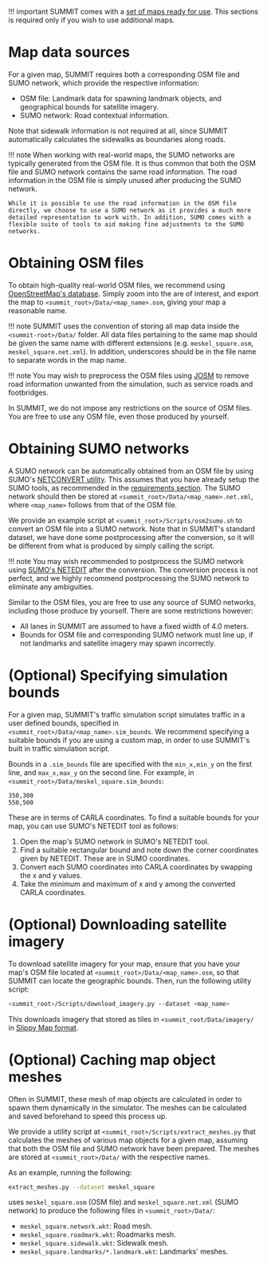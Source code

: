!!! important
    SUMMIT comes with a [set of maps ready for use](/references/summit_map_library.md). This sections is required only if you wish to use additional maps.

# Map data sources
For a given map, SUMMIT requires both a corresponding OSM file and SUMO network, which provide the respective information:

  * OSM file: Landmark data for spawning landmark objects, and geographical bounds for satellite imagery.
  * SUMO network: Road contextual information.

Note that sidewalk information is not required at all, since SUMMIT automatically calculates the sidewalks as boundaries along roads.

!!! note
    When working with real-world maps, the SUMO networks are typically generated from the OSM file. It is thus common that both the OSM file and SUMO network contains the same road information. The road information in the OSM file is simply unused after producing the SUMO network.

    While it is possible to use the road information in the OSM file directly, we choose to use a SUMO network as it provides a much more detailed representation to work with. In addition, SUMO comes with a flexible suite of tools to aid making fine adjustments to the SUMO networks.

# Obtaining OSM files
To obtain high-quality real-world OSM files, we recommend using [OpenStreetMap's database](https://www.openstreetmap.org/). Simply zoom into the are of interest, and export the map to `<summit_root>/Data/<map_name>.osm`, giving your map a reasonable name.

!!! note
    SUMMIT uses the convention of storing all map data inside the `<summit-root>/Data/` folder. All data files pertaining to the same map should be given the same name with different extensions (e.g. `meskel_square.osm`, `meskel_square.net.xml`). In addition, underscores should be in the file name to separate words in the map name.

!!! note
    You may wish to preprocess the OSM files using [JOSM](https://josm.openstreetmap.de/) to remove road information unwanted from the simulation, such as service roads and footbridges.

In SUMMIT, we do not impose any restrictions on the source of OSM files. You are free to use any OSM file, even those produced by yourself.

# Obtaining SUMO networks
A SUMO network can be automatically obtained from an OSM file by using SUMO's [NETCONVERT utility](https://sumo.dlr.de/docs/NETCONVERT.html). This assumes that you have already setup the SUMO tools, as recommended in the [requirements section](/getting_started/quick_start/#requirements). The SUMO network should then be stored at `<summit_root>/Data/<map_name>.net.xml`, where `<map_name>` follows from that of the OSM file.

We provide an example script at `<summit_root>/Scripts/osm2sumo.sh` to convert an OSM file into a SUMO network. Note that in SUMMIT's standard dataset, we have done some postprocessing after the conversion, so it will be different from what is produced by simply calling the script.

!!! note 
    You may wish recommended to postprocess the SUMO network using [SUMO's NETEDIT](https://sumo.dlr.de/docs/NETEDIT.html) after the conversion. The conversion process is not perfect, and we highly recommend postprocessing the SUMO network to eliminate any ambiguities.

Similar to the OSM files, you are free to use any source of SUMO networks, including those produce by yourself. There are some restrictions however:
  
  * All lanes in SUMMIT are assumed to have a fixed width of 4.0 meters.
  * Bounds for OSM file and corresponding SUMO network must line up, if not landmarks and satellite imagery may spawn incorrectly.

# (Optional) Specifying simulation bounds
For a given map, SUMMIT's traffic simulation script simulates traffic in a user defined bounds, specified in `<summit_root>/Data/<map_name>.sim_bounds`. We recommend specifying a suitable bounds if you are using a custom map, in order to use SUMMIT's built in traffic simulation script.

Bounds in a `.sim_bounds` file are specified with the `min_x,min_y` on the first line, and `max_x,max_y` on the second line. For example, in `<summit_root>/Data/meskel_square.sim_bounds`:

    350,300
    550,500

These are in terms of CARLA coordinates. To find a suitable bounds for your map, you can use SUMO's NETEDIT tool as follows:

  1. Open the map's SUMO network in SUMO's NETEDIT tool.
  2. Find a suitable rectangular bound and note down the corner coordinates given by NETEDIT. These are in SUMO coordinates.
  3. Convert each SUMO coordinates into CARLA coordinates by swapping the x and y values.
  4. Take the minimum and maximum of x and y among the converted CARLA coordinates.

# (Optional) Downloading satellite imagery
To download satellite imagery for your map, ensure that you have your map's OSM file located at `<summit_root>/Data/<map_name>.osm`, so that SUMMIT can locate the geographic bounds. Then, run the following utility script:

```bash
<summit_root>/Scripts/download_imagery.py --dataset <map_name>
```

This downloads imagery that stored as tiles in `<summit_root/Data/imagery/` in [Slippy Map format](https://wiki.openstreetmap.org/wiki/Slippy_Map).

# (Optional) Caching map object meshes
Often in SUMMIT, these mesh of map objects are calculated in order to spawn them dynamically in the simulator. The meshes can be calculated and saved beforehand to speed this process up.

We provide a utility script at `<summit_root>/Scripts/extract_meshes.py` that calculates the meshes of various map objects for a given map, assuming that both the OSM file and SUMO network have been prepared. The meshes are stored at `<summit_root>/Data/` with the respective names.

As an example, running the following:

```bash
extract_meshes.py --dataset meskel_square
```
    
uses `meskel_square.osm` (OSM file) and `meskel_square.net.xml` (SUMO network) to produce the following files in `<summit_root>/Data/`:

  * `meskel_square.network.wkt`: Road mesh.
  * `meskel_square.roadmark.wkt`: Roadmarks mesh.
  * `meskel_square.sidewalk.wkt`: Sidewalk mesh.
  * `meskel_square.landmarks/*.landmark.wkt`: Landmarks' meshes.

